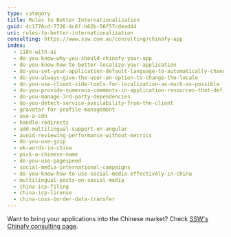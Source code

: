```yaml
---
type: category
title: Rules to Better Internationalization
guid: 4c1776cd-7726-4c6f-b62b-56f57cdead44
uri: rules-to-better-internationalization
consulting: https://www.ssw.com.au/consulting/chinafy-app
index:
  - i18n-with-ai
  - do-you-know-why-you-should-chinafy-your-app
  - do-you-know-how-to-better-localize-your-application
  - do-you-set-your-application-default-language-to-automatically-change-to-local-language
  - do-you-always-give-the-user-an-option-to-change-the-locale
  - do-you-use-client-side-tools-for-localization-as-much-as-possible
  - do-you-provide-numerous-comments-in-application-resources-that-define-context
  - do-you-manage-3rd-party-dependencies
  - do-you-detect-service-availability-from-the-client
  - gravatar-for-profile-management
  - use-a-cdn
  - handle-redirects
  - add-multilingual-support-on-angular
  - avoid-reviewing-performance-without-metrics
  - do-you-use-gzip
  - ok-words-in-china
  - pick-a-chinese-name
  - do-you-use-pagespeed
  - social-media-international-campaigns
  - do-you-know-how-to-use-social-media-effectively-in-china
  - multilingual-posts-on-social-media
  - china-icp-filing
  - china-icp-license
  - china-coss-border-data-transfer
---
```


Want to bring your applications into the Chinese market? Check [SSW's Chinafy consulting page](https://www.ssw.com.au/consulting/chinafy-app).
